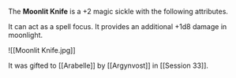 The **Moonlit Knife** is a +2 magic sickle with the following attributes.

It can act as a spell focus. It provides an additional +1d8 damage in moonlight.

![[Moonlit Knife.jpg]]

It was gifted to [[Arabelle]] by [[Argynvost]] in [[Session 33]].